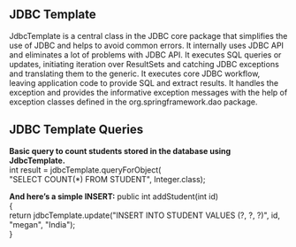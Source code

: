 ## **JDBC Template**

JdbcTemplate is a central class in the JDBC core package that simplifies the use of JDBC and helps to avoid common errors. It internally uses JDBC API and eliminates a lot of problems with JDBC API. It executes SQL queries or updates, initiating iteration over ResultSets and catching JDBC exceptions and translating them to the generic. It executes core JDBC workflow, leaving application code to provide SQL and extract results. It handles the exception and provides the informative exception messages with the help of exception classes defined in the org.springframework.dao package.

## **JDBC Template Queries**
**Basic query to count students stored in the database using JdbcTemplate.**<br>
int result = jdbcTemplate.queryForObject(<br>
"SELECT COUNT(*) FROM STUDENT", Integer.class);<br>

**And here’s a simple INSERT:**
public int addStudent(int id) <br>
{<br>
  return jdbcTemplate.update("INSERT INTO STUDENT VALUES (?, ?, ?)", id, "megan", "India");<br>
}

